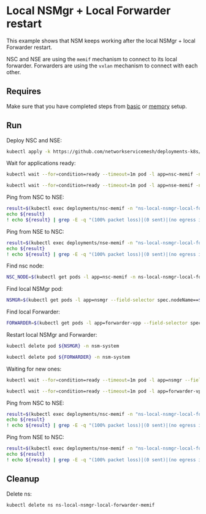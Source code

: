 # Local NSMgr + Local Forwarder restart

This example shows that NSM keeps working after the local NSMgr + local Forwarder restart.

NSC and NSE are using the `memif` mechanism to connect to its local forwarder.
Forwarders are using the `vxlan` mechanism to connect with each other.

## Requires

Make sure that you have completed steps from [basic](../../basic) or [memory](../../memory) setup.

## Run

Deploy NSC and NSE:
```bash
kubectl apply -k https://github.com/networkservicemesh/deployments-k8s/examples/heal/local-nsmgr-local-forwarder-memif?ref=cb146882b57f46a2f202daf0cd8aff2ed9a93a55
```

Wait for applications ready:
```bash
kubectl wait --for=condition=ready --timeout=1m pod -l app=nsc-memif -n ns-local-nsmgr-local-forwarder-memif
```
```bash
kubectl wait --for=condition=ready --timeout=1m pod -l app=nse-memif -n ns-local-nsmgr-local-forwarder-memif
```

Ping from NSC to NSE:
```bash
result=$(kubectl exec deployments/nsc-memif -n "ns-local-nsmgr-local-forwarder-memif" -- vppctl ping 172.16.1.100 repeat 4)
echo ${result}
! echo ${result} | grep -E -q "(100% packet loss)|(0 sent)|(no egress interface)"
```

Ping from NSE to NSC:
```bash
result=$(kubectl exec deployments/nse-memif -n "ns-local-nsmgr-local-forwarder-memif" -- vppctl ping 172.16.1.101 repeat 4)
echo ${result}
! echo ${result} | grep -E -q "(100% packet loss)|(0 sent)|(no egress interface)"
```

Find nsc node:
```bash
NSC_NODE=$(kubectl get pods -l app=nsc-memif -n ns-local-nsmgr-local-forwarder-memif --template '{{range .items}}{{.spec.nodeName}}{{"\n"}}{{end}}')
```

Find local NSMgr pod:
```bash
NSMGR=$(kubectl get pods -l app=nsmgr --field-selector spec.nodeName==${NSC_NODE} -n nsm-system --template '{{range .items}}{{.metadata.name}}{{"\n"}}{{end}}')
```

Find local Forwarder:
```bash
FORWARDER=$(kubectl get pods -l app=forwarder-vpp --field-selector spec.nodeName==${NSC_NODE} -n nsm-system --template '{{range .items}}{{.metadata.name}}{{"\n"}}{{end}}')
```

Restart local NSMgr and Forwarder:
```bash
kubectl delete pod ${NSMGR} -n nsm-system
```
```bash
kubectl delete pod ${FORWARDER} -n nsm-system 
```

Waiting for new ones:
```bash
kubectl wait --for=condition=ready --timeout=1m pod -l app=nsmgr --field-selector spec.nodeName==${NSC_NODE} -n nsm-system
```
```bash
kubectl wait --for=condition=ready --timeout=1m pod -l app=forwarder-vpp --field-selector spec.nodeName==${NSC_NODE} -n nsm-system
```

Ping from NSC to NSE:
```bash
result=$(kubectl exec deployments/nsc-memif -n "ns-local-nsmgr-local-forwarder-memif" -- vppctl ping 172.16.1.100 repeat 4)
echo ${result}
! echo ${result} | grep -E -q "(100% packet loss)|(0 sent)|(no egress interface)"
```

Ping from NSE to NSC:
```bash
result=$(kubectl exec deployments/nse-memif -n "ns-local-nsmgr-local-forwarder-memif" -- vppctl ping 172.16.1.101 repeat 4)
echo ${result}
! echo ${result} | grep -E -q "(100% packet loss)|(0 sent)|(no egress interface)"
```

## Cleanup

Delete ns:
```bash
kubectl delete ns ns-local-nsmgr-local-forwarder-memif
```
